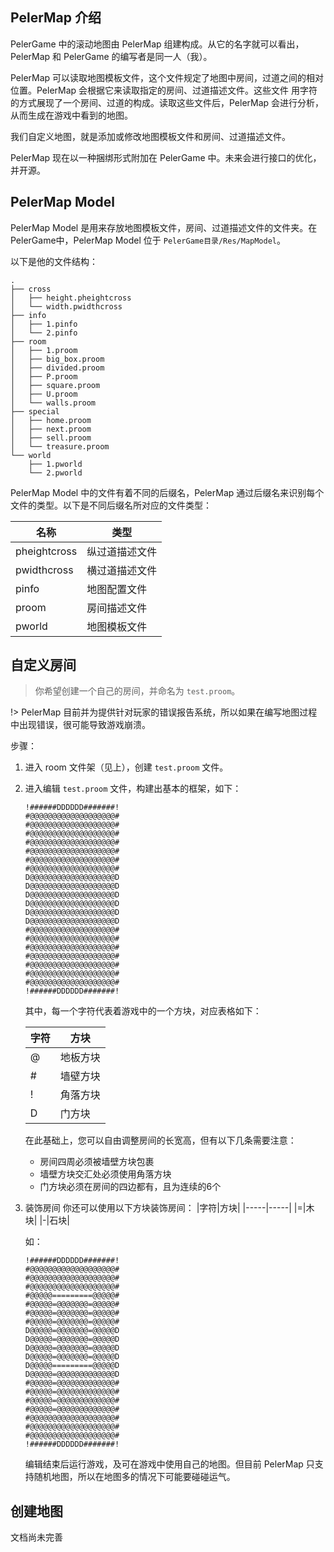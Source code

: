 ## PelerMap 介绍
PelerGame 中的滚动地图由 PelerMap 组建构成。从它的名字就可以看出，PelerMap 和 PelerGame 的编写者是同一人（我）。

PelerMap 可以读取地图模板文件，这个文件规定了地图中房间，过道之间的相对位置。PelerMap 会根据它来读取指定的房间、过道描述文件。这些文件
用字符的方式展现了一个房间、过道的构成。读取这些文件后，PelerMap 会进行分析，从而生成在游戏中看到的地图。

我们自定义地图，就是添加或修改地图模板文件和房间、过道描述文件。

PelerMap 现在以一种捆绑形式附加在 PelerGame 中。未来会进行接口的优化，并开源。

## PelerMap Model
PelerMap Model 是用来存放地图模板文件，房间、过道描述文件的文件夹。在PelerGame中，PelerMap Model 位于 `PelerGame目录/Res/MapModel`。

以下是他的文件结构：
```
.
├── cross
│   ├── height.pheightcross
│   └── width.pwidthcross
├── info
│   ├── 1.pinfo
│   └── 2.pinfo
├── room
│   ├── 1.proom
│   ├── big_box.proom
│   ├── divided.proom
│   ├── P.proom
│   ├── square.proom
│   ├── U.proom
│   └── walls.proom
├── special
│   ├── home.proom
│   ├── next.proom
│   ├── sell.proom
│   └── treasure.proom
└── world
    ├── 1.pworld
    └── 2.pworld
```

PelerMap Model 中的文件有着不同的后缀名，PelerMap 通过后缀名来识别每个文件的类型。以下是不同后缀名所对应的文件类型：

|名称|类型|
|-----|-----|
|pheightcross|纵过道描述文件|
|pwidthcross|横过道描述文件|
|pinfo|地图配置文件|
|proom|房间描述文件|
|pworld|地图模板文件|

## 自定义房间

> 你希望创建一个自己的房间，并命名为 `test.proom`。

!> PelerMap 目前并为提供针对玩家的错误报告系统，所以如果在编写地图过程中出现错误，很可能导致游戏崩溃。

步骤：
1. 进入 room 文件架（见上），创建 `test.proom` 文件。
2. 进入编辑 `test.proom` 文件，构建出基本的框架，如下：
   
    ```
    !######DDDDDD#######!
    #@@@@@@@@@@@@@@@@@@@#
    #@@@@@@@@@@@@@@@@@@@#
    #@@@@@@@@@@@@@@@@@@@#
    #@@@@@@@@@@@@@@@@@@@#
    #@@@@@@@@@@@@@@@@@@@#
    #@@@@@@@@@@@@@@@@@@@#
    #@@@@@@@@@@@@@@@@@@@#
    D@@@@@@@@@@@@@@@@@@@D
    D@@@@@@@@@@@@@@@@@@@D
    D@@@@@@@@@@@@@@@@@@@D
    D@@@@@@@@@@@@@@@@@@@D
    D@@@@@@@@@@@@@@@@@@@D
    D@@@@@@@@@@@@@@@@@@@D
    #@@@@@@@@@@@@@@@@@@@#
    #@@@@@@@@@@@@@@@@@@@#
    #@@@@@@@@@@@@@@@@@@@#
    #@@@@@@@@@@@@@@@@@@@#
    #@@@@@@@@@@@@@@@@@@@#
    #@@@@@@@@@@@@@@@@@@@#
    #@@@@@@@@@@@@@@@@@@@#
    !######DDDDDD#######!
    ```

    其中，每一个字符代表着游戏中的一个方块，对应表格如下：

    |字符|方块|
    |-----|-----|
    |@|地板方块|
    |#|墙壁方块|
    |!|角落方块|
    |D|门方块|

    在此基础上，您可以自由调整房间的长宽高，但有以下几条需要注意：
    - 房间四周必须被墙壁方块包裹
    - 墙壁方块交汇处必须使用角落方块
    - 门方块必须在房间的四边都有，且为连续的6个
  
3. 装饰房间
   你还可以使用以下方块装饰房间：
   |字符|方块|
   |-----|-----|
   |=|木块|
   |-|石块|

    如：

    ```
    !######DDDDDD#######!
    #@@@@@@@@@@@@@@@@@@@#
    #@@@@@@@@@@@@@@@@@@@#
    #@@@@@@@@@@@@@@@@@@@#
    #@@@@@=========@@@@@#
    #@@@@@=@@@@@@@=@@@@@#
    #@@@@@=@@@@@@@=@@@@@#
    #@@@@@=@@@@@@@=@@@@@#
    D@@@@@=@@@@@@@=@@@@@D
    D@@@@@=@@@@@@@=@@@@@D
    D@@@@@=@@@@@@@=@@@@@D
    D@@@@@=@@@@@@@=@@@@@D
    D@@@@@=========@@@@@D
    D@@@@@=@@@@@@@@@@@@@D
    #@@@@@=@@@@@@@@@@@@@#
    #@@@@@=@@@@@@@@@@@@@#
    #@@@@@=@@@@@@@@@@@@@#
    #@@@@@=@@@@@@@@@@@@@#
    #@@@@@@@@@@@@@@@@@@@#
    #@@@@@@@@@@@@@@@@@@@#
    #@@@@@@@@@@@@@@@@@@@#
    !######DDDDDD#######!
    ```
    
    编辑结束后运行游戏，及可在游戏中使用自己的地图。但目前 PelerMap 只支持随机地图，所以在地图多的情况下可能要碰碰运气。

## 创建地图
文档尚未完善